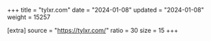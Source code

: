 +++
title = "tylxr.com"
date = "2024-01-08"
updated = "2024-01-08"
weight = 15257

[extra]
source = "https://tylxr.com/"
ratio = 30
size = 15
+++
